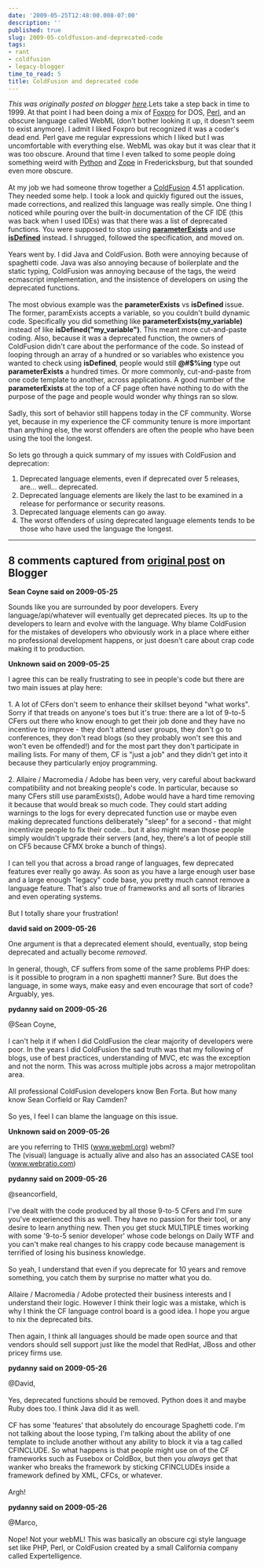```yaml
---
date: '2009-05-25T12:48:00.008-07:00'
description: ''
published: true
slug: 2009-05-coldfusion-and-deprecated-code
tags:
- rant
- coldfusion
- legacy-blogger
time_to_read: 5
title: ColdFusion and deprecated code
---
```


*This was originally posted on blogger [here](https://pydanny.blogspot.com/2009/05/coldfusion-and-deprecated-code.html)*.Lets take a step back in time to 1999. At that point I had been doing a mix of <a href="http://en.wikipedia.org/wiki/Foxpro">Foxpro</a> for DOS, <a href="http://www.perl.org/">Perl</a>, and an obscure language called WebML (don't bother looking it up, it doesn't seem to exist anymore). I admit I liked Foxpro but recognized it was a coder's dead end. Perl gave me regular expressions which I liked but I was uncomfortable with everything else. WebML was okay but it was clear that it was too obscure. Around that time I even talked to some people doing something weird with <a href="http://python.org/">Python</a> and <a href="http://zope.org/">Zope</a> in Fredericksburg, but that sounded even more obscure.<br /><br />At my job we had someone throw together a <a href="http://en.wikipedia.org/wiki/ColdFusion">ColdFusion</a> 4.51 application. They needed some help. I took a look and quickly figured out the issues, made corrections, and realized this language was really simple. One thing I noticed while pouring over the built-in documentation of the CF IDE (this was back when I used IDEs) was that there was a list of deprecated functions. You were supposed to stop using <a href="http://www.cfquickdocs.com/cf8/#ParameterExists"><span style="font-weight: bold;">parameterExists</span></a> and use <a href="http://www.cfquickdocs.com/cf8/#IsDefined"><span style="font-weight: bold;">isDefined</span></a> instead. I shrugged, followed the specification, and moved on.<br /><br />Years went by. I did Java and ColdFusion. Both were annoying because of spaghetti code. Java was also annoying because of boilerplate and the static typing, ColdFusion was annoying because of the tags, the weird ecmascript implementation, and the insistence of developers on using the deprecated functions.<br /><br />The most obvious example was the <span style="font-weight: bold;">parameterExists</span> vs <span style="font-weight: bold;">isDefined </span>issue. The former, paramExists accepts a variable, so you couldn't build dynamic code. Specifically you did something like <span style="font-weight: bold;">parameterExists(my_variable) </span>instead of like <span style="font-weight: bold;">isDefined("my_variable")</span>. This meant more cut-and-paste coding. Also, because it was a deprecated function, the owners of ColdFusion didn't care about the performance of the code. So instead of looping through an array of a hundred or so variables who existence you wanted to check using <span style="font-weight: bold;">isDefined</span>, people would still <span style="font-weight: bold;">@#$%ing</span> type out <span style="font-weight: bold;">parameterExists</span> a hundred times. Or more commonly, cut-and-paste from one code template to another, across applications. A good number of the <span style="font-weight: bold;">parameterExists </span>at the top of a CF page often have nothing to do with the purpose of the page and people would wonder why things ran so slow.<br /><br />Sadly, this sort of behavior still happens today in the CF community. Worse yet, because in my experience the CF community tenure is more important than anything else, the worst offenders are often the people who have been using the tool the longest.<br /><br />So lets go through a quick summary of my issues with ColdFusion and deprecation:<br /><ol><li>Deprecated language elements, even if deprecated over 5 releases, are... well... deprecated.</li><li>Deprecated language elements are likely the last to be examined in a release for performance or security reasons.</li><li>Deprecated language elements can go away.<br /></li><li>The worst offenders of using deprecated language elements tends to be those who have used the language the longest.</li></ol>

---

## 8 comments captured from [original post](https://pydanny.blogspot.com/2009/05/coldfusion-and-deprecated-code.html) on Blogger

**Sean Coyne said on 2009-05-25**

Sounds like you are surrounded by poor developers.  Every language/api/whatever will eventually get deprecated pieces.  Its up to the developers to learn and evolve with the language.  Why blame ColdFusion for the mistakes of developers who obviously work in a place where either no professional development happens, or just doesn't care about crap code making it to production.

**Unknown said on 2009-05-25**

I agree this can be really frustrating to see in people's code but there are two main issues at play here:<br /><br />1. A lot of CFers don't seem to enhance their skillset beyond "what works". Sorry if that treads on anyone's toes but it's true: there are a lot of 9-to-5 CFers out there who know enough to get their job done and they have no incentive to improve - they don't attend user groups, they don't go to conferences, they don't read blogs (so they probably won't see this and won't even be offended!) and for the most part they don't participate in mailing lists. For many of them, CF is "just a job" and they didn't get into it because they particularly enjoy programming.<br /><br />2. Allaire / Macromedia / Adobe has been very, very careful about backward compatibility and not breaking people's code. In particular, because so many CFers still use paramExists(), Adobe would have a hard time removing it because that would break so much code. They could start adding warnings to the logs for every deprecated function use or maybe even making deprecated functions deliberately "sleep" for a second - that might incentivize people to fix their code... but it also might mean those people simply wouldn't upgrade their servers (and, hey, there's a lot of people still on CF5 because CFMX broke a bunch of things).<br /><br />I can tell you that across a broad range of languages, few deprecated features ever really go away. As soon as you have a large enough user base and a large enough "legacy" code base, you pretty much cannot remove a language feature. That's also true of frameworks and all sorts of libraries and even operating systems.<br /><br />But I totally share your frustration!

**david said on 2009-05-26**

One argument is that a deprecated element should, eventually, stop being deprecated and actually become <i>removed</i>. <br /><br />In general, though, CF suffers from some of the same problems PHP does: is it possible to program in a non spaghetti manner? Sure.  But does the language, in some ways, make easy and even encourage that sort of code? Arguably, yes.

**pydanny said on 2009-05-26**

@Sean Coyne,<br /><br />I can't help it if when I did ColdFusion the clear majority of developers were poor. In the years I did ColdFusion the sad truth was that my following of blogs, use of best practices, understanding of MVC, etc was the exception and not the norm. This was across multiple jobs across a major metropolitan area. <br /><br />All professional ColdFusion developers know Ben Forta. But how many know Sean Corfield or Ray Camden?<br /><br />So yes, I feel I can blame the language on this issue.

**Unknown said on 2009-05-26**

are you referring to THIS (www.webml.org) webml? <br />The (visual) language is actually alive and also has an associated CASE tool (www.webratio.com)

**pydanny said on 2009-05-26**

@seancorfield,<br /><br />I've dealt with the code produced by all those 9-to-5 CFers and I'm sure you've experienced this as well. They have no passion for their tool, or any desire to learn anything new. Then you get stuck MULTIPLE times working with some '9-to-5 senior developer' whose code belongs on Daily WTF and you can't make real changes to his crappy code because management is terrified of losing his business knowledge. <br /><br />So yeah, I understand that even if you deprecate for 10 years and remove something, you catch them by surprise no matter what you do.<br /><br />Allaire / Macromedia / Adobe protected their business interests and I understand their logic. However I think their logic was a mistake, which is why I think the CF language control board is a good idea. I hope you argue to nix the deprecated bits. <br /><br />Then again, I think all languages should be made open source and that vendors should sell support just like the model that RedHat, JBoss and other pricey firms use.

**pydanny said on 2009-05-26**

@David,<br /><br />Yes, deprecated functions should be removed. Python does it and maybe Ruby does too. I think Java did it as well.<br /><br />CF has some 'features' that absolutely do encourage Spaghetti code. I'm not talking about the loose typing, I'm talking about the ability of one template to include another without any ability to block it via a tag called CFINCLUDE. So what happens is that people might use on of the CF frameworks such as Fusebox or ColdBox, but then you *always* get that wanker who breaks the framework by sticking CFINCLUDEs inside a framework defined by XML, CFCs, or whatever.<br /><br />Argh!

**pydanny said on 2009-05-26**

@Marco,<br /><br />Nope! Not your webML! This was basically an obscure cgi style language set like PHP, Perl, or ColdFusion created by a small California company called Expertelligence.

